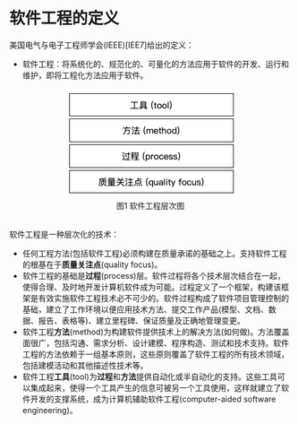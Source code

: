 # 软件工程的定义
美国电气与电子工程师学会(IEEE)[IEE7]给出的定义：
* 软件工程：将系统化的、规范化的、可量化的方法应用于软件的开发、运行和维护，即将工程化方法应用于软件。

<div align=center><img src="./software-engineering-layers.png"></div>
<div align=center>图1 软件工程层次图</div><br>

软件工程是一种层次化的技术：
- 任何工程方法(包括软件工程)必须构建在质量承诺的基础之上。支持软件工程的根基在于**质量关注点**(quality focus)。
- 软件工程的基础是**过程**(process)层。软件过程将各个技术层次结合在一起，使得合理、及时地开发计算机软件成为可能。过程定义了一个框架，构建该框架是有效实施软件工程技术必不可少的。软件过程构成了软件项目管理控制的基础，建立了工作环境以便应用技术方法、提交工作产品(模型、文档、数据、报告、表格等)、建立里程碑、保证质量及正确地管理变更。
- 软件工程**方法**(method)为构建软件提供技术上的解决方法(如何做)。方法覆盖面很广，包括沟通、需求分析、设计建模、程序构造、测试和技术支持。软件工程的方法依赖于一组基本原则，这些原则覆盖了软件工程的所有技术领域，包括建模活动和其他描述性技术等。
- 软件工程**工具**(tool)为**过程**和**方法**提供自动化或半自动化的支持。这些工具可以集成起来，使得一个工具产生的信息可被另一个工具使用，这样就建立了软件开发的支撑系统，成为计算机辅助软件工程(computer-aided software engineering)。